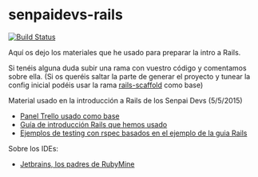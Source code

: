 # senpaidevs-rails
[![Build Status](https://travis-ci.org/francho/senpaidevs-rails.svg?branch=01-scaffold)](https://travis-ci.org/francho/senpaidevs-rails)

Aquí os dejo los materiales que he usado para preparar la intro a Rails.

Si tenéis alguna duda subir una rama con vuestro código y comentamos sobre ella. (Si os queréis saltar la parte de generar el proyecto y tunear la config inicial podéis usar la rama [rails-scaffold](https://github.com/francho/senpaidevs-rails/tree/rails-scaffold) como base)

Material usado en la introducción a Rails de los Senpai Devs (5/5/2015)

- [Panel Trello usado como base](https://trello.com/b/dUFrBxjw/senpaidevs-rails)
- [Guía de introducción Rails que hemos usado](http://guides.rubyonrails.org/getting_started.html)
- [Ejemplos de testing con rspec basados en el ejemplo de la guia Rails](https://github.com/howaboutwe/rspec-style-guide)

Sobre los IDEs:

- [Jetbrains, los padres de RubyMine](https://www.jetbrains.com/)
